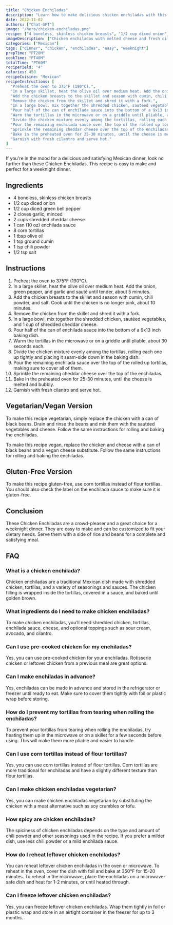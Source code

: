 ```yaml
---
title: "Chicken Enchiladas"
description: "Learn how to make delicious chicken enchiladas with this easy recipe that is perfect for a weeknight dinner."
date: 2022-11-02
authors: ["Chat-GPT"]
image: "/hero/chicken-enchiladas.png"
recipe: ["4 boneless, skinless chicken breasts", "1/2 cup diced onion", "1/2 cup diced green bell pepper", "2 cloves garlic, minced", "2 cups shredded cheddar cheese", "1 can (10 oz) enchilada sauce", "8 corn tortillas", "1 tbsp olive oil", "1 tsp ground cumin", "1 tsp chili powder", "1/2 tsp salt"]
imageDescription: ["Chicken enchiladas with melted cheese and fresh cilantro on top"]
categories: ["Mexican"]
tags: ["dinner", "chicken", "enchiladas", "easy", "weeknight"]
prepTime: "PT20M"
cookTime: "PT40M"
totalTime: "PT60M"
recipeYield: "4"
calories: 450
recipeCuisine: "Mexican"
recipeInstructions: [
  "Preheat the oven to 375°F (190°C).",
  "In a large skillet, heat the olive oil over medium heat. Add the onion, green pepper, and garlic and sauté until tender, about 5 minutes.",
  "Add the chicken breasts to the skillet and season with cumin, chili powder, and salt. Cook until the chicken is no longer pink, about 10 minutes.",
  "Remove the chicken from the skillet and shred it with a fork.",
  "In a large bowl, mix together the shredded chicken, sautéed vegetables, and 1 cup of shredded cheddar cheese.",
  "Pour half of the can of enchilada sauce into the bottom of a 9x13 inch baking dish.",
  "Warm the tortillas in the microwave or on a griddle until pliable, about 30 seconds each.",
  "Divide the chicken mixture evenly among the tortillas, rolling each one up tightly and placing it seam-side down in the baking dish.",
  "Pour the remaining enchilada sauce over the top of the rolled up tortillas, making sure to cover all of them.",
  "Sprinkle the remaining cheddar cheese over the top of the enchiladas.",
  "Bake in the preheated oven for 25-30 minutes, until the cheese is melted and bubbly.",
  "Garnish with fresh cilantro and serve hot."
]
---
```


If you're in the mood for a delicious and satisfying Mexican dinner, look no further than these Chicken Enchiladas. This recipe is easy to make and perfect for a weeknight dinner.

## Ingredients

- 4 boneless, skinless chicken breasts
- 1/2 cup diced onion
- 1/2 cup diced green bell pepper
- 2 cloves garlic, minced
- 2 cups shredded cheddar cheese
- 1 can (10 oz) enchilada sauce
- 8 corn tortillas
- 1 tbsp olive oil
- 1 tsp ground cumin
- 1 tsp chili powder
- 1/2 tsp salt

## Instructions

1. Preheat the oven to 375°F (190°C).
2. In a large skillet, heat the olive oil over medium heat. Add the onion, green pepper, and garlic and sauté until tender, about 5 minutes.
3. Add the chicken breasts to the skillet and season with cumin, chili powder, and salt. Cook until the chicken is no longer pink, about 10 minutes.
4. Remove the chicken from the skillet and shred it with a fork.
5. In a large bowl, mix together the shredded chicken, sautéed vegetables, and 1 cup of shredded cheddar cheese.
6. Pour half of the can of enchilada sauce into the bottom of a 9x13 inch baking dish.
7. Warm the tortillas in the microwave or on a griddle until pliable, about 30 seconds each.
8. Divide the chicken mixture evenly among the tortillas, rolling each one up tightly and placing it seam-side down in the baking dish.
9. Pour the remaining enchilada sauce over the top of the rolled up tortillas, making sure to cover all of them.
10. Sprinkle the remaining cheddar cheese over the top of the enchiladas.
11. Bake in the preheated oven for 25-30 minutes, until the cheese is melted and bubbly.
12. Garnish with fresh cilantro and serve hot.

## Vegetarian/Vegan Version

To make this recipe vegetarian, simply replace the chicken with a can of black beans. Drain and rinse the beans and mix them with the sautéed vegetables and cheese. Follow the same instructions for rolling and baking the enchiladas.

To make this recipe vegan, replace the chicken and cheese with a can of black beans and a vegan cheese substitute. Follow the same instructions for rolling and baking the enchiladas.

## Gluten-Free Version

To make this recipe gluten-free, use corn tortillas instead of flour tortillas. You should also check the label on the enchilada sauce to make sure it is gluten-free.

## Conclusion

These Chicken Enchiladas are a crowd-pleaser and a great choice for a weeknight dinner. They are easy to make and can be customized to fit your dietary needs. Serve them with a side of rice and beans for a complete and satisfying meal.

## FAQ

### What is a chicken enchilada?

Chicken enchiladas are a traditional Mexican dish made with shredded chicken, tortillas, and a variety of seasonings and sauces. The chicken filling is wrapped inside the tortillas, covered in a sauce, and baked until golden brown.

### What ingredients do I need to make chicken enchiladas?

To make chicken enchiladas, you’ll need shredded chicken, tortillas, enchilada sauce, cheese, and optional toppings such as sour cream, avocado, and cilantro.

### Can I use pre-cooked chicken for my enchiladas?

Yes, you can use pre-cooked chicken for your enchiladas. Rotisserie chicken or leftover chicken from a previous meal are great options.

### Can I make enchiladas in advance?

Yes, enchiladas can be made in advance and stored in the refrigerator or freezer until ready to eat. Make sure to cover them tightly with foil or plastic wrap before storing.

### How do I prevent my tortillas from tearing when rolling the enchiladas?

To prevent your tortillas from tearing when rolling the enchiladas, try heating them up in the microwave or on a skillet for a few seconds before using. This will make them more pliable and easier to handle.

### Can I use corn tortillas instead of flour tortillas?

Yes, you can use corn tortillas instead of flour tortillas. Corn tortillas are more traditional for enchiladas and have a slightly different texture than flour tortillas.

### Can I make chicken enchiladas vegetarian?

Yes, you can make chicken enchiladas vegetarian by substituting the chicken with a meat alternative such as soy crumbles or tofu.

### How spicy are chicken enchiladas?

The spiciness of chicken enchiladas depends on the type and amount of chili powder and other seasonings used in the recipe. If you prefer a milder dish, use less chili powder or a mild enchilada sauce.

### How do I reheat leftover chicken enchiladas?

You can reheat leftover chicken enchiladas in the oven or microwave. To reheat in the oven, cover the dish with foil and bake at 350°F for 15-20 minutes. To reheat in the microwave, place the enchiladas on a microwave-safe dish and heat for 1-2 minutes, or until heated through.

### Can I freeze leftover chicken enchiladas?

Yes, you can freeze leftover chicken enchiladas. Wrap them tightly in foil or plastic wrap and store in an airtight container in the freezer for up to 3 months.